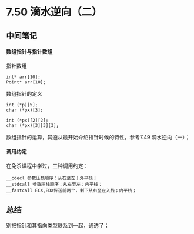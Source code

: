 # 7.50 滴水逆向（二）

## 中间笔记
#### 数组指针与指针数组

指针数组
```
int* arr[10];
Point* arr[10];
```

数组指针的定义
```
int (*p)[5];
char (*px)[3];

int (*px)[2][2];
char (*px)[3][3][3];
```

数组指针的运算，其遵从最开始介绍指针时候的特性，参考7.49 滴水逆向（一）；

#### 调用约定
在免杀课程中学过，三种调用约定：
```
__cdecl 参数压栈顺序：从右至左；外平栈；
__stdcall 参数压栈顺序：从右至左；内平栈；
__fastcall ECX,EDX传送前两个，剩下从右至左入栈；内平栈；
```

## 总结
别把指针和其指向类型联系到一起，通透了；